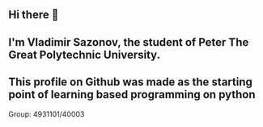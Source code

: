 ## Hi there 👋
## I'm Vladimir Sazonov, the student of Peter The Great Polytechnic University.
## This profile on Github was made as the starting point of learning based programming on python
Group: 4931101/40003
<!--
**Vladimir961Saz/Vladimir961Saz** is a ✨ _special_ ✨ repository because its `README.md` (this file) appears on your GitHub profile.

Here are some ideas to get you started:

- 🔭 I’m currently working on ...
- 🌱 I’m currently learning ...
- 👯 I’m looking to collaborate on ...
- 🤔 I’m looking for help with ...
- 💬 Ask me about ...
- 📫 How to reach me: ...
- 😄 Pronouns: ...
- ⚡ Fun fact: ...
-->
